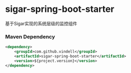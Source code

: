 # sigar-spring-boot-starter

基于Sigar实现的系统层级的监控组件

### Maven Dependency

``` xml
<dependency>
	<groupId>com.github.vindell</groupId>
	<artifactId>sigar-spring-boot-starter</artifactId>
	<version>${project.version}</version>
</dependency>
```